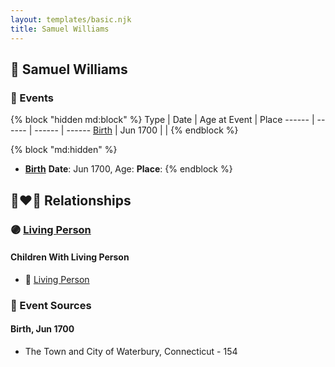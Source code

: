 ```yaml
---
layout: templates/basic.njk
title: Samuel Williams
---
```

## 🔵 Samuel Williams

### 📆 Events

{% block "hidden md:block" %}
Type | Date | Age at Event | Place
------ | ------ | ------ | ------
[Birth](#event-event-2) | Jun 1700 |  |
{% endblock %}

{% block "md:hidden" %}
- **[Birth](#event-event-2)**
**Date**: Jun 1700, Age:
**Place**:
{% endblock %}

## 👩‍❤️‍👨 Relationships

### 🟣 [Living Person](/people/2/27215076)

#### Children With Living Person
* 🔵 [Living Person](/people/5/55971024)
### 📰 Event Sources

#### <a id="event-event-2"></a> Birth, Jun 1700
* The Town and City of Waterbury, Connecticut  - 154